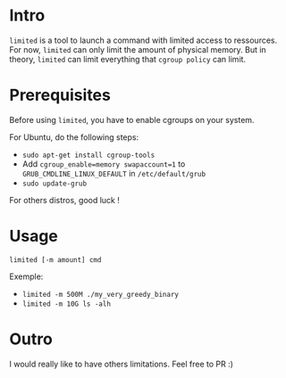 # Intro
`limited` is a tool to launch a command with limited access to ressources. For now, `limited` can only limit the amount of physical memory. But in theory, `limited` can limit everything that `cgroup policy` can limit.

# Prerequisites
Before using `limited`, you have to enable cgroups on your system.

For Ubuntu, do the following steps:
* `sudo apt-get install cgroup-tools`
* Add `cgroup_enable=memory swapaccount=1` to `GRUB_CMDLINE_LINUX_DEFAULT` in `/etc/default/grub`
* `sudo update-grub`

For others distros, good luck !

# Usage
`limited [-m amount] cmd`

Exemple:
* `limited -m 500M ./my_very_greedy_binary`
* `limited -m 10G ls -alh`

# Outro
I would really like to have others limitations. Feel free to PR :)